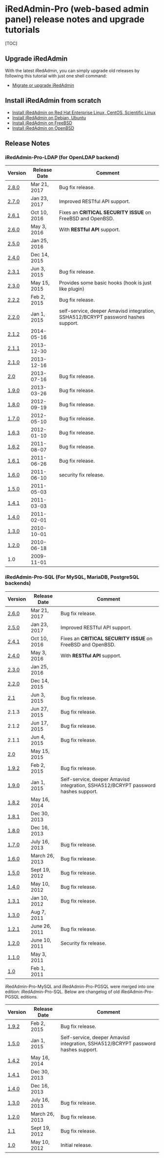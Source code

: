 # iRedAdmin-Pro (web-based admin panel) release notes and upgrade tutorials

[TOC]

## Upgrade iRedAdmin

With the latest iRedAdmin, you can simply upgrade old releases by following
this tutorial with just one shell command:

* [Migrate or upgrade iRedAdmin](./migrate.or.upgrade.iredadmin.html)

## Install iRedAdmin from scratch

* [Install iRedAdmin on Red Hat Enterprise Linux, CentOS, Scientific Linux](./install.iredadmin.on.rhel.html)
* [Install iRedAdmin on Debian, Ubuntu](./install.iredadmin.on.debian.html)
* [Install iRedAdmin on FreeBSD](./install.iredadmin.on.freebsd.html)
* [Install iRedAdmin on OpenBSD](./install.iredadmin.on.openbsd.html)

## Release Notes

### iRedAdmin-Pro-LDAP (for OpenLDAP backend)

Version | Release Date | Comment
---|---|---
[2.8.0](http://www.iredmail.org/forum/topic12499.html) | Mar 21, 2017 | Bug fix release.
[2.7.0](http://www.iredmail.org/forum/topic12266.html) | Jan 23, 2017 | Improved RESTful API support.
[2.6.1](http://www.iredmail.org/forum/topic11809.html) | Oct 10, 2016 | Fixes an __CRITICAL SECURITY ISSUE__ on FreeBSD and OpenBSD.
[2.6.0](http://www.iredmail.org/forum/topic10995.html) | May 3, 2016 | With __RESTful API__ support.
[2.5.0](http://www.iredmail.org/forum/topic10513.html) | Jan 25, 2016
[2.4.0](http://www.iredmail.org/forum/topic10262.html) | Dec 14, 2015
[2.3.1](http://www.iredmail.org/forum/topic9281.html) | Jun 3, 2015 | Bug fix release.
[2.3.0](http://www.iredmail.org/forum/topic9145.html) | May 15, 2015 | Provides some basic hooks (hook is just like plugin)
[2.2.2](http://www.iredmail.org/forum/topic8635.html) | Feb 2, 2015 | Bug fix release.
[2.2.0](http://www.iredmail.org/forum/topic8447.html) | Jan 1, 2015 | self-service, deeper Amavisd integration, SSHA512/BCRYPT password hashes support.
[2.1.2](http://www.iredmail.org/forum/topic6925-news-announcements-bug-fixes-iredadminproldap212-has-been-released.html) | 2014-05-16
[2.1.1](http://www.iredmail.org/forum/topic5911.html) | 2013-12-30
[2.1.0](http://www.iredmail.org/forum/topic5832-news-announcements-bug-fixes-iredadminproldap21-has-been-released.html) | 2013-12-16
[2.0](http://www.iredmail.org/forum/topic5168-news-announcements-bug-fixes-iredadminproldap20-has-been-released.html) | 2013-07-16 | Bug fix release.
[1.9.0](http://www.iredmail.org/forum/topic4647-news-announcements-bug-fixes-iredadminproldap190-has-been-released.html) | 2013-03-26 | Bug fix release.
[1.8.0](http://www.iredmail.org/forum/topic3919-news-announcements-bug-fixes-iredadminproldap180-has-been-released.html) | 2012-09-19 | Bug fix release.
[1.7.0](http://www.iredmail.org/forum/topic3369-news-announcements-bug-fixes-iredadminproldap172-has-been-released.html) | 2012-05-10 | Bug fix release.
[1.6.3](http://www.iredmail.org/wiki/index.php?title=Release.Notes/iRedAdmin-Pro/LDAP/1.6.3) | 2012-01-10 | Bug fix release.
[1.6.2](http://www.iredmail.org/wiki/index.php?title=Release.Notes/iRedAdmin-Pro/LDAP/1.6.2) | 2011-08-07 | Bug fix release.
[1.6.1](http://www.iredmail.org/wiki/index.php?title=Release.Notes/iRedAdmin-Pro/LDAP/1.6.1) | 2011-06-26 | Bug fix release.
[1.6.0](http://www.iredmail.org/wiki/index.php?title=Release.Notes/iRedAdmin-Pro/LDAP/1.6.0) | 2011-06-10 | security fix release.
[1.5.0](http://www.iredmail.org/wiki/index.php?title=Release.Notes/iRedAdmin-Pro/LDAP/1.5.0) | 2011-05-03
[1.4.1](http://www.iredmail.org/wiki/index.php?title=Release.Notes/iRedAdmin-Pro/LDAP/1.4.1) | 2011-03-03
[1.4.0](http://www.iredmail.org/wiki/index.php?title=Release.Notes/iRedAdmin-Pro/LDAP/1.4.0) | 2011-02-01
[1.3.0](http://www.iredmail.org/wiki/index.php?title=Release.Notes/iRedAdmin-Pro/LDAP/1.3.0) | 2010-10-01
[1.2.0](http://www.iredmail.org/wiki/index.php?title=Release.Notes/iRedAdmin-Pro/LDAP/1.2.0) | 2010-06-18
1.0 | 2009-11-01

### iRedAdmin-Pro-SQL (For MySQL, MariaDB, PostgreSQL backends)

Version | Release Date | Comment
---|---|---
[2.6.0](http://www.iredmail.org/forum/topic12498.html) | Mar 21, 2017 | Bug fix release.
[2.5.0](http://www.iredmail.org/forum/topic12267.html) | Jan 23, 2017 | Improved RESTful API support.
[2.4.1](http://www.iredmail.org/forum/topic11809.html) | Oct 10, 2016 | Fixes an __CRITICAL SECURITY ISSUE__ on FreeBSD and OpenBSD.
[2.4.0](http://www.iredmail.org/forum/topic10996.html) | May 3, 2016 | With __RESTful API__ support.
[2.3.0](http://www.iredmail.org/forum/topic10514.html) | Jan 25, 2016
[2.2.0](http://www.iredmail.org/forum/topic10263.html) | Dec 14, 2015
[2.1](http://www.iredmail.org/forum/topic9282.html) | Jun 3, 2015 | Bug fix release.
2.1.3 | Jun 27, 2015 | Bug fix release.
2.1.2 | Jun 17, 2015 | Bug fix release.
2.1.1 | Jun 4, 2015 | Bug fix release.
[2.0](http://www.iredmail.org/forum/topic9146.html) | May 15, 2015
[1.9.2](http://www.iredmail.org/forum/topic8636.html) | Feb 2, 2015 | Bug fix release.
[1.9.0](http://www.iredmail.org/forum/topic8448.html) | Jan 1, 2015 | Self-service, deeper Amavisd integration, SSHA512/BCRYPT password hashes support.
[1.8.2](http://www.iredmail.org/forum/topic6924.html) | May 16, 2014
[1.8.1](http://www.iredmail.org/forum/topic5912.html) | Dec 30, 2013
[1.8.0](http://www.iredmail.org/forum/topic5834.html) | Dec 16, 2013
[1.7.0](http://www.iredmail.org/forum/topic5169.html) | July 16, 2013 | Bug fix release.
[1.6.0](http://www.iredmail.org/forum/topic4649.html) | March 26, 2013 | Bug fix release.
[1.5.0](http://www.iredmail.org/forum/topic3920.html) | Sept 19, 2012 | Bug fix release.
[1.4.0](http://www.iredmail.org/forum/topic3370.html) | May 10, 2012 | Bug fix release.
[1.3.1](http://www.iredmail.org/wiki/index.php?title=Release.Notes/iRedAdmin-Pro/MySQL/1.3.1) | Jan 10, 2012 | Bug fix release.
[1.3.0](http://www.iredmail.org/wiki/index.php?title=Release.Notes/iRedAdmin-Pro/MySQL/1.3.0) | Aug 7, 2011
[1.2.1](http://www.iredmail.org/wiki/index.php?title=Release.Notes/iRedAdmin-Pro/MySQL/1.2.1) | June 26, 2011 | Bug fix release. 
[1.2.0](http://www.iredmail.org/wiki/index.php?title=Release.Notes/iRedAdmin-Pro/MySQL/1.2.0) | June 10, 2011 | Security fix release.
[1.1.0](http://www.iredmail.org/wiki/index.php?title=Release.Notes/iRedAdmin-Pro/MySQL/1.1.0) | May 3, 2011
[1.0](http://www.iredmail.org/wiki/index.php?title=Release.Notes/iRedAdmin-Pro/MySQL/1.0) | Feb 1, 2011

iRedAdmin-Pro-MySQL and iRedAdmin-Pro-PGSQL were merged into one edition:
iRedAdmin-Pro-SQL. Below are changelog of old iRedAdmin-Pro-PGSQL editions.

Version | Release Date | Comment
---|---|---
[1.9.2](http://www.iredmail.org/forum/topic8637.html) | Feb 2, 2015 | Bug fix release.
[1.5.0](http://www.iredmail.org/forum/topic8449.html) | Jan 1, 2015 | Self-service, deeper Amavisd integration, SSHA512/BCRYPT password hashes support.
[1.4.2](http://www.iredmail.org/forum/topic6926.html) | May 16, 2014
[1.4.1](http://www.iredmail.org/forum/topic5913.html) | Dec 30, 2013
[1.4.0](http://www.iredmail.org/forum/topic5833.html) | Dec 16, 2013
[1.3.0](http://www.iredmail.org/forum/topic5170.html) | July 16, 2013 | Bug fix release.
[1.2.0](http://www.iredmail.org/forum/topic4650.html) | March 26, 2013 | Bug fix release.
[1.1](http://www.iredmail.org/forum/topic3921.html) | Sept 19, 2012 | Bug fix release.
[1.0](http://www.iredmail.org/wiki/index.php?title=Release.Notes/iRedAdmin-Pro/PGSQL/1.0) | May 10, 2012 | Initial release.
